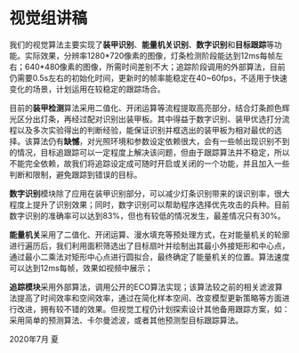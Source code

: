 # 视觉组讲稿

我们的视觉算法主要实现了**装甲识别**、**能量机关识别**、**数字识别**和**目标跟踪**等功能。实际效果，分辨率1280\*720像素的图像，灯条检测阶段能达到12ms每帧左右；640\*480像素的图像，所需时间差别不大；追踪阶段调用的外部算法，目前仍需要0.5s左右的初始化时间，更新时的帧率能稳定在40~60fps，不适用于快速变化的场景，计划运用在较稳定的跟踪场合。


目前的**装甲检测**算法采用二值化、开闭运算等流程提取高亮部分，结合灯条颜色辉光区分出灯条，再经过配对识别出装甲板。其中得益于数字识别、装甲优选打分流程以及多次实验得出的判断经验，能保证识别并框选出的装甲板为相对最优的选择。该算法仍有**缺憾**，对光照环境和参数设定依赖很大，会有一些帧出现识别不到的情况，目标追跟踪可以一定程度上解决该问题，但由于跟踪算法并不稳定，所以不能完全依赖，故我们将追踪设定成可随时开启或关闭的一个功能，并且加入一些判断和限制，避免跟踪到错误的目标。


**数字识别**模块除了应用在装甲识别部分，可以减少灯条识别带来的误识别率，很大程度上提升了识别效果；同时，数字识别可以帮助程序选择优先攻击的兵种。目前数字识别的准确率可以达到83%，但也有较低的情况发生，最差情况只有30%。


**能量机关**采用了二值化、开闭运算、漫水填充等预处理方式，在对能量机关的轮廓进行遍历后，我们利用面积筛选出了目标扇叶并绘制出其最小外接矩形和中心点，通过最小二乘法对矩形中心点进行圆拟合，最终确定了能量机关的位置。算法速度可以达到12ms每帧，效果如视频中展示；


**追踪模块**采用外部算法，调用公开的ECO算法实现；该算法较之前的相关滤波算法提高了时间效率和空间效率，通过在简化样本空间、改变模型更新策略等方面进行改进，拥有较不错的效果。但视觉工程仍计划探索设计其他备用跟踪方案，如：采用简单的预测算法、卡尔曼滤波，或者其他预测型目标跟踪算法。


2020年7月 夏 